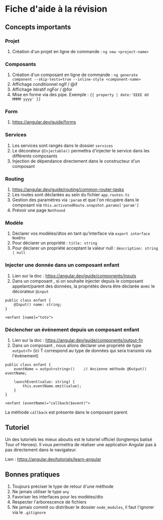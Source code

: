 # Fiche d'aide à la révision

## Concepts importants

### Projet

1. Création d'un projet en ligne de commande : `ng new <project-name>`

### Composants

1. Création d'un composant en ligne de commande : `ng generate component --skip-tests=true --inline-style <component-name>`
2. Affichage conditionnel ngIf / @if
3. Affichage itératif ngFor / @for
4. Mise en forme via des pipe. Exemple : `{{ property | date:'EEEE dd MMMM yyyy' }}`

### Form

1. https://angular.dev/guide/forms

### Services

1. Les services sont rangés dans le dossier `services`
2. Le décorateur `@Injectable()` permettra d'injecter le service dans les différents composants
3. Injection de dépendance directement dans le constructeur d'un composant

### Routing

1. https://angular.dev/guide/routing/common-router-tasks
2. Les routes sont déclarées au sein du fichier `app.routes.ts`
3. Gestion des paramètres via `:param` et que l'on récupère dans le composant via `this.activatedRoute.snapshot.params['param']`
4. Prévoir une page `NotFound`

### Modèle

1. Déclarer vos modèles/dtos en tant qu'interface via `export interface NomDto`
2. Pour déclarer un propriété : `title: string`
3. Pour déclarer un propriété acceptant la valeur null : `description: string | null`

### Injecter une donnée dans un composant enfant

1. Lien sur la doc : https://angular.dev/guide/components/inputs
2. Dans un composant <enfant> , si on souhaite injecter depuis le composant appelant/parent des données, la propriétés devra être déclarée avec le décorateur `@input`
```
public class enfant {
    @Input() name: string;
}
```

```
<enfant [name]="toto">
```

### Déclencher un événement depuis un composant enfant

1. Lien sur la doc : https://angular.dev/guide/components/output-fn
2. Dans un composant <enfant> , nous allons déclarer une propriété de type `output<T>` (ici T correspond au type de données qui sera transmis via l'événement)
```
public class enfant {
    eventName = output<string>()    // Ancienne méthode @Output() eventName;

    launchEvent(value: string) {
        this.eventName.emit(value);
    }
}
```

```
<enfant (eventName)="callback($event)">
```

La méthode `callback` est présente dans le composant parent.

## Tutoriel

Un des tutoriels les mieux aboutis est le tutoriel officiel (longtemps batisé Tour of Heroes). Il vous permettra de réaliser une application Angular pas à pas directement dans le navigateur.

Lien : https://angular.dev/tutorials/learn-angular

## Bonnes pratiques

1. Toujours préciser le type de retour d'une méthode
2. Ne jamais utiliser le type `any`
3. Favoriser les interfaces pour les modèles/dto
4. Respecter l'arborescence de fichiers
5. Ne jamais commit ou distribuer le dossier `node_modules`, il faut l'ignorer via le `.gitignore`
